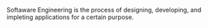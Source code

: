 Softaware Engineering is the process of designing, developing, and impleting applications for a certain purpose.
